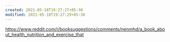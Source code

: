 ```yaml
---
created: 2021-05-18T19:27:27+05:30
modified: 2021-05-18T19:27:29+05:30
---
```


https://www.reddit.com/r/booksuggestions/comments/nenmhd/a_book_about_health_nutrition_and_exercise_that
